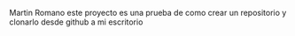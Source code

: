Martin Romano
este proyecto es una prueba de como crear un repositorio y clonarlo desde github a mi escritorio